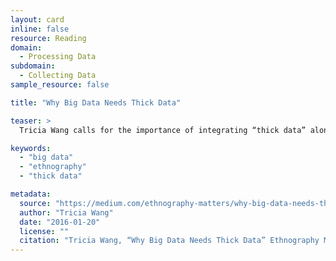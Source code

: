 ```yaml
---
layout: card
inline: false
resource: Reading
domain:
  - Processing Data
subdomain:
  - Collecting Data
sample_resource: false

title: "Why Big Data Needs Thick Data"

teaser: >
  Tricia Wang calls for the importance of integrating “thick data” alongside “big data,” or qualitative insights gathered from human interactions, emotions, and stories. These can fill the gaps left by big data, offering a more comprehensive understanding of human behavior and aiding in better decision-making.

keywords:
  - "big data"
  - "ethnography"
  - "thick data"

metadata:
  source: "https://medium.com/ethnography-matters/why-big-data-needs-thick-data-b4b3e75e3d7"
  author: "Tricia Wang"
  date: "2016-01-20"
  license: ""
  citation: "Tricia Wang, “Why Big Data Needs Thick Data” Ethnography Matters (Jan 20, 2016) https://medium.com/ethnography-matters/why-big-data-needs-thick-data-b4b3e75e3d7"
---
```

